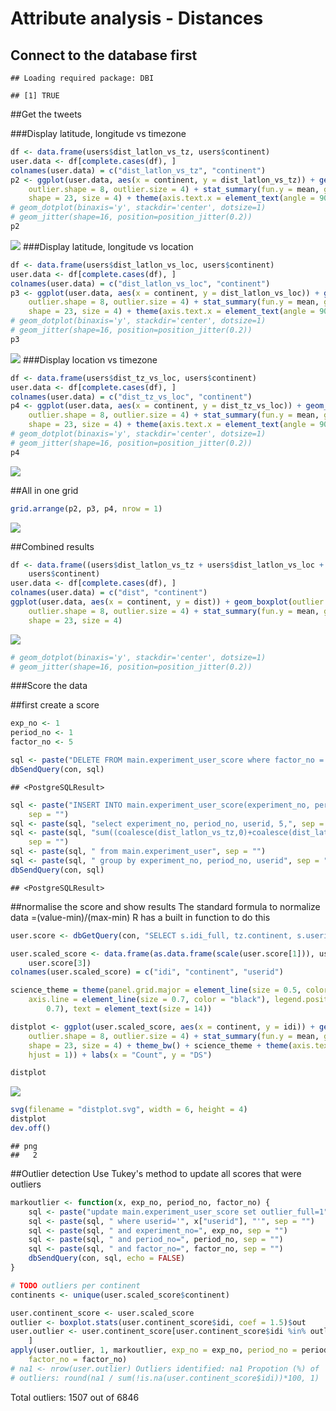 # Attribute analysis - Distances







## Connect to the database first



```
## Loading required package: DBI
```

```
## [1] TRUE
```

##Get the tweets


###Display latitude, longitude vs timezone

```r
df <- data.frame(users$dist_latlon_vs_tz, users$continent)
user.data <- df[complete.cases(df), ]
colnames(user.data) = c("dist_latlon_vs_tz", "continent")
p2 <- ggplot(user.data, aes(x = continent, y = dist_latlon_vs_tz)) + geom_boxplot(outlier.colour = "red", 
    outlier.shape = 8, outlier.size = 4) + stat_summary(fun.y = mean, geom = "point", 
    shape = 23, size = 4) + theme(axis.text.x = element_text(angle = 90, hjust = 1))
# geom_dotplot(binaxis='y', stackdir='center', dotsize=1)
# geom_jitter(shape=16, position=position_jitter(0.2))
p2
```

![](FactorAnalysis-Distances_files/figure-html/ll_tz-1.png)<!-- -->
###Display latitude, longitude vs location

```r
df <- data.frame(users$dist_latlon_vs_loc, users$continent)
user.data <- df[complete.cases(df), ]
colnames(user.data) = c("dist_latlon_vs_loc", "continent")
p3 <- ggplot(user.data, aes(x = continent, y = dist_latlon_vs_loc)) + geom_boxplot(outlier.colour = "red", 
    outlier.shape = 8, outlier.size = 4) + stat_summary(fun.y = mean, geom = "point", 
    shape = 23, size = 4) + theme(axis.text.x = element_text(angle = 90, hjust = 1))
# geom_dotplot(binaxis='y', stackdir='center', dotsize=1)
# geom_jitter(shape=16, position=position_jitter(0.2))
p3
```

![](FactorAnalysis-Distances_files/figure-html/ll_loc-1.png)<!-- -->
###Display location vs timezone

```r
df <- data.frame(users$dist_tz_vs_loc, users$continent)
user.data <- df[complete.cases(df), ]
colnames(user.data) = c("dist_tz_vs_loc", "continent")
p4 <- ggplot(user.data, aes(x = continent, y = dist_tz_vs_loc)) + geom_boxplot(outlier.colour = "red", 
    outlier.shape = 8, outlier.size = 4) + stat_summary(fun.y = mean, geom = "point", 
    shape = 23, size = 4) + theme(axis.text.x = element_text(angle = 90, hjust = 1))
# geom_dotplot(binaxis='y', stackdir='center', dotsize=1)
# geom_jitter(shape=16, position=position_jitter(0.2))
p4
```

![](FactorAnalysis-Distances_files/figure-html/loc_tz-1.png)<!-- -->

##All in one grid

```r
grid.arrange(p2, p3, p4, nrow = 1)
```

![](FactorAnalysis-Distances_files/figure-html/grid-1.png)<!-- -->

##Combined results

```r
df <- data.frame((users$dist_latlon_vs_tz + users$dist_latlon_vs_loc + users$dist_tz_vs_loc)/3, 
    users$continent)
user.data <- df[complete.cases(df), ]
colnames(user.data) = c("dist", "continent")
ggplot(user.data, aes(x = continent, y = dist)) + geom_boxplot(outlier.colour = "red", 
    outlier.shape = 8, outlier.size = 4) + stat_summary(fun.y = mean, geom = "point", 
    shape = 23, size = 4)
```

![](FactorAnalysis-Distances_files/figure-html/loc_total-1.png)<!-- -->

```r
# geom_dotplot(binaxis='y', stackdir='center', dotsize=1)
# geom_jitter(shape=16, position=position_jitter(0.2))
```

###Score the data

##first create a score

```r
exp_no <- 1
period_no <- 1
factor_no <- 5

sql <- paste("DELETE FROM main.experiment_user_score where factor_no = 5", sep = "")
dbSendQuery(con, sql)
```

```
## <PostgreSQLResult>
```

```r
sql <- paste("INSERT INTO main.experiment_user_score(experiment_no, period_no, userid, factor_no, idi_full)", 
    sep = "")
sql <- paste(sql, "select experiment_no, period_no, userid, 5,", sep = "")
sql <- paste(sql, "sum((coalesce(dist_latlon_vs_tz,0)+coalesce(dist_latlon_vs_loc,0)+coalesce(dist_tz_vs_loc,0)))/sum(case when dist_latlon_vs_tz is null and dist_latlon_vs_loc is null and dist_tz_vs_loc is null then 1 else 0 end + case when dist_latlon_vs_tz is not null then 1 else 0 end + case when dist_latlon_vs_loc is not null then 1 else 0 end + case when dist_tz_vs_loc is not null then 1 else 0 end)", 
    sep = "")
sql <- paste(sql, " from main.experiment_user", sep = "")
sql <- paste(sql, " group by experiment_no, period_no, userid", sep = "")
dbSendQuery(con, sql)
```

```
## <PostgreSQLResult>
```

##normalise the score and show results
The standard formula to normalize data =(value-min)/(max-min) 
R has a built in function to do this

```r
user.score <- dbGetQuery(con, "SELECT s.idi_full, tz.continent, s.userid from main.experiment_user_score s join main.experiment_user u on u.userid = s.userid left join main.timezone_r tz on tz.timezone = u.timezone where s.factor_no = 5 and s.experiment_no = u.experiment_no and s.period_no = u.period_no")

user.scaled_score <- data.frame(as.data.frame(scale(user.score[1])), user.score[2], 
    user.score[3])
colnames(user.scaled_score) = c("idi", "continent", "userid")

science_theme = theme(panel.grid.major = element_line(size = 0.5, color = "grey"), 
    axis.line = element_line(size = 0.7, color = "black"), legend.position = c(0.85, 
        0.7), text = element_text(size = 14))

distplot <- ggplot(user.scaled_score, aes(x = continent, y = idi)) + geom_boxplot(outlier.colour = "red", 
    outlier.shape = 8, outlier.size = 4) + stat_summary(fun.y = mean, geom = "point", 
    shape = 23, size = 4) + theme_bw() + science_theme + theme(axis.text.x = element_text(angle = 90, 
    hjust = 1)) + labs(x = "Count", y = "DS")

distplot
```

![](FactorAnalysis-Distances_files/figure-html/score_n-1.png)<!-- -->

```r
svg(filename = "distplot.svg", width = 6, height = 4)
distplot
dev.off()
```

```
## png 
##   2
```


##Outlier detection
Use Tukey's method to update all scores that were outliers


```r
markoutlier <- function(x, exp_no, period_no, factor_no) {
    sql <- paste("update main.experiment_user_score set outlier_full=1", sep = "")
    sql <- paste(sql, " where userid='", x["userid"], "'", sep = "")
    sql <- paste(sql, " and experiment_no=", exp_no, sep = "")
    sql <- paste(sql, " and period_no=", period_no, sep = "")
    sql <- paste(sql, " and factor_no=", factor_no, sep = "")
    dbSendQuery(con, sql, echo = FALSE)
}

# TODO outliers per continent
continents <- unique(user.scaled_score$continent)

user.continent_score <- user.scaled_score
outlier <- boxplot.stats(user.continent_score$idi, coef = 1.5)$out
user.outlier <- user.continent_score[user.continent_score$idi %in% outlier, 
    ]
apply(user.outlier, 1, markoutlier, exp_no = exp_no, period_no = period_no, 
    factor_no = factor_no)
# na1 <- nrow(user.outlier) Outliers identified: na1 Propotion (%) of
# outliers: round(na1 / sum(!is.na(user.continent_score$idi))*100, 1)
```

Total outliers: 1507 out of 6846



